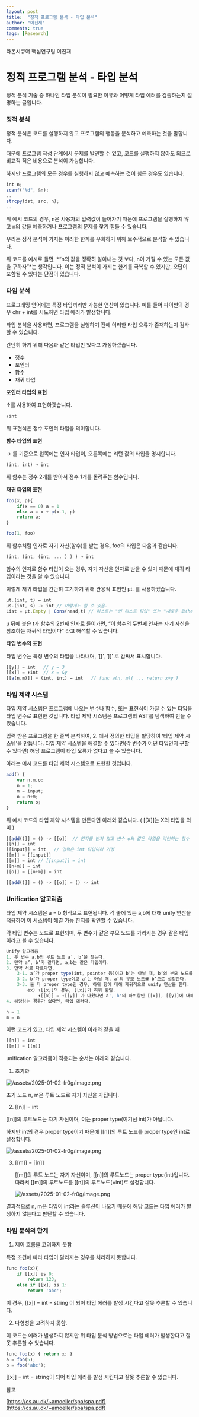 ```yaml
---
layout: post
title:  "정적 프로그램 분석 - 타입 분석"
author: "이진재"
comments: true
tags: [Research]
---
```

라온시큐어 핵심연구팀 이진재
# 정적 프로그램 분석 - 타입 분석

정적 분석 기술 중 하나인 타입 분석이 필요한 이유와 어떻게 타입 에러를 검출하는지 설명하는 글입니다.

### 정적 분석

정적 분석은 코드를 실행하지 않고 프로그램의 행동을 분석하고 예측하는 것을 말합니다.

때문에 프로그램 작성 단계에서 문제를 발견할 수 있고, 코드를 실행하지 않아도 되므로 비교적 적은 비용으로 분석이 가능합니다.

하지만 프로그램의 모든 경우를 실행하지 않고 예측하는 것이 힘든 경우도 있습니다.

```jsx
int n;
scanf("%d", &n);
..
strcpy(dst, src, n);
..
```

위 예시 코드의 경우, n은 사용자의 입력값이 들어가기 때문에 프로그램을 실행하지 않고 n의 값을 예측하거나 프로그램의 문제를 찾기 힘들 수 있습니다.

우리는 정적 분석이 가지는 이러한 한계를 우회하기 위해 보수적으로 분석할 수 있습니다.

위 코드를 예시로 들면, *“n의 값을 정확히 알아내는 것 보다, n이 가질 수 있는 모든 값을 구하자”*는 생각입니다. 이는 정적 분석이 가지는 한계를 극복할 수 있지만, 오답이 포함될 수 있다는 단점이 있습니다.

### 타입 분석

프로그래밍 언어에는 특정 타입끼리만 가능한 연산이 있습니다. 예를 들어 파이썬의 경우 chr + int를 시도하면 타입 에러가 발생합니다.

타입 분석을 사용하면, 프로그램을 실행하기 전에 이러한 타입 오류가 존재하는지 검사할 수 있습니다.

간단히 하기 위해 다음과 같은 타입만 있다고 가정하겠습니다.

- 정수
- 포인터
- 함수
- 재귀 타입

**포인터 타입의 표현**

↑를 사용하여 표현하겠습니다.

```jsx
↑int
```

위 표현식은 정수 포인터 타입을 의미합니다.

**함수 타입의 표현**

→ 를 기준으로 왼쪽에는 인자 타입이, 오른쪽에는 리턴 값의 타입을 명시합니다.

```jsx
(int, int) → int
```

위 함수는 정수 2개를 받아서 정수 1개를 돌려주는 함수입니다.

**재귀 타입의 표현**

```jsx
foo(x, p){
	if(x == 0) a = 1
	else a = x + p(x-1, p)
	return a;	
}

foo(1, foo)
```

위 함수처럼 인자로 자기 자신(함수)를 받는 경우, foo의 타입은 다음과 같습니다.

```jsx
(int, (int, (int, ... ) ) ) → int
```

함수의 인자로 함수 타입이 오는 경우, 자기 자신을 인자로 받을 수 있기 때문에 재귀 타입이라는 것을 알 수 있습니다.

이렇게 재귀 타입을 간단히 표기하기 위해 관용적 표현인  μt. 를 사용하겠습니다.

```jsx
μt.(int, t) → int
μs.(int, s) -> int // 이렇게도 쓸 수 있음. 
List = μt.Empty ∣ Cons(head,t) // 리스트는 "빈 리스트 타입" 또는 "새로운 값(head)과 자기 자신(t)을 합친 리스트" 타입을 의미함
```

μ 뒤에 붙은 t가 함수의 2번째 인자로 들어가면, “이 함수의 두번째 인자는 자기 자신을 참조하는 재귀적 타입이다” 라고 해석할 수 있습니다.

**타입 변수의 표현**

타입 변수는 특정 변수의 타입을 나타내며,  ‘[[’, ‘]]’ 로 감싸서 표시합니다.

```jsx
[[y]] = int   // y = 3
[[x]] = ↑int  // x = &y
[[a(n,m)]] = (int, int) → int   // func a(n, m){ ... return x+y }
```

### 타입 제약 시스템

타입 제약 시스템은 프로그램에 나오는 변수나 함수, 또는 표현식이 가질 수 있는 타입을 타입 변수로 표현한 것입니다. 타입 제약 시스템은 프로그램의 AST를 탐색하여 만들 수 있습니다.

입력 받은 프로그램을 한 줄씩 분석하여, 2. 에서 정의한 타입을 할당하여 ‘타입 제약 시스템’을 만듭니다. 타입 제약 시스템을 해결할 수 있다면(각 변수가 어떤 타입인지 구할 수 있다면) 해당 프로그램이 타입 오류가 없다고 볼 수 있습니다.

아래는 예시 코드를 타입 제약 시스템으로 표현한 것입니다.

```jsx
add() {
    var n,m,o;
    n = 1;
    m = input;
    o = n+m;
    return o;
}
```

위 예시 코드의 타입 제약 시스템을 만든다면 아래와 같습니다. ( [[X]]는 X의 타입을 의미 )

```jsx
[[add()]] = () -> [[o]]  // 인자를 받지 않고 변수 o와 같은 타입을 리턴하는 함수
[[n]] = int
[[input]] = int   // 입력은 int 타입이라 가정
[[m]] = [[input]]
[[m]] = int // [[input]] = int
[[n+m]] = int
[[o]] = [[n+m]] = int

[[add()]] = () -> [[o]] = () -> int
```

### Unification 알고리즘

타입 제약 시스템은 a = b 형식으로 표현됩니다. 각 줄에 있는 a,b에 대해 unify 연산을 적용하여 이 시스템이 해결 가능 한지를 확인할 수 있습니다.

각 타입 변수는 노드로 표현되며, 두 변수가 같은 부모 노드를 가리키는 경우 같은 타입이라고 볼 수 있습니다.

```jsx
Unify 알고리즘
1. 두 변수 a,b의 루트 노드 a’, b’을 찾는다.
2. 만약 a’, b’가 같다면, a,b는 같은 타입이다.
3. 만약 서로 다르다면,
    3-1. a’가 proper type(int, pointer 등)이고 b’는 아닐 때, b’의 부모 노드를 a’으로 설정한다
    3-2. b’가 proper type이고 a’는 아닐 때, a’의 부모 노드를 b’으로 설정한다.
    3-3. 둘 다 proper type인 경우, 하위 항에 대해 재귀적으로 unify 연산을 한다.
        ex) ↑[[x]]의 경우, [[x]]가 하위 항임.  
            ↑[[x]] = ↑[[y]] 가 나왔다면 a', b'의 하위항인 [[x]], [[y]]에 대해서도 unify 연산을 수행함.
4. 해당하는 경우가 없다면, 타입 에러다.
```

```jsx
n = 1
m = n
```

이런 코드가 있고, 타입 제약 시스템이 아래와 같을 때

```jsx
[[n]] = int
[[m]] = [[n]]
```

unification 알고리즘이 적용되는 순서는 아래와 같습니다.

1. 초기화

![/assets/2025-01-02-fr0g/image.png](/assets/2025-01-02-fr0g/image.png)

초기 노드 n, m은 루트 노드로 자기 자신을 가집니다.

2. \[[n]] = int

\[[n]]의 루트노드는 자기 자신이며, 이는 proper type(여기선 int)가 아닙니다.

하지만 int의 경우 proper type이기 때문에 \[[n]]의 루트 노드를 proper type인 int로 설정합니다.

![/assets/2025-01-02-fr0g/image.png](/assets/2025-01-02-fr0g/image%201.png)

3. \[[m]] = \[[n]]
    
    \[[m]]의 루트 노드는 자기 자신이며, \[[n]]의 루트노드는 proper type(int)입니다. 따라서 \[[m]]의 루트노드를 \[[n]]의 루트노드(=int)로 설정합니다.
    
    ![/assets/2025-01-02-fr0g/image.png](/assets/2025-01-02-fr0g/image%202.png)
    

결과적으로 n, m은 타입이 int라는 솔루션이 나오기 때문에 해당 코드는 타입 에러가 발생하지 않는다고 판단할 수 있습니다.

### 타입 분석의 한계

1. 제어 흐름을 고려하지 못함

특정 조건에 따라 타입이 달라지는 경우를 처리하지 못합니다.

```jsx
func foo(x){
    if [[x]] is 0:
        return 123;
    else if [[x]] is 1:
        return 'abc';
```

이 경우, \[[x]] = int = string 이 되어 타입 에러를 발생 시킨다고 잘못 추론할 수 있습니다.

2. 다형성을 고려하지 못함.

이 코드는 에러가 발생하지 않지만 위 타입 분석 방법으로는 타입 에러가 발생한다고 잘못 추론할 수 있습니다.

```jsx
func foo(x) { return x; }
a = foo(5);
b = foo('abc');
```

\[[x]] = int = string이 되어 타입 에러를 발생 시킨다고 잘못 추론할 수 있습니다.

참고

[https://cs.au.dk/~amoeller/spa/spa.pdf](https://cs.au.dk/~amoeller/spa/spa.pdf)